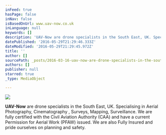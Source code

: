 ```yaml
---
inFeed: true
hasPage: false
inNav: false
isBasedOnUrl: www.uav-now.co.uk
inLanguage: null
keywords: []
description: 'UAV-Now are drone specialists in the South East, UK. Specialising in Aerial Photography, Cinematography , Surveys, Mapping, Surveillance. We are fully certified with the Civil Aviation Authority (CAA) and have a current Permission for Aerial Work (PFAW) issued. We are also Fully Insured and pride ourselves on planning and safety.'
datePublished: '2016-05-29T21:29:46.333Z'
dateModified: '2016-05-29T21:29:45.972Z'
title: ''
author: []
sourcePath: _posts/2016-03-16-uav-now-are-drone-specialists-in-the-south-east-uk-specia.md
authors: []
publisher: null
starred: true
_type: MediaObject

---
```

![](https://the-grid-user-content.s3-us-west-2.amazonaws.com/489d9693-b0fa-454e-8821-8d62726cbdc1.jpg)

**UAV-Now** are drone specialists in the South East, UK. Specialising in Aerial Photography, Cinematography , Surveys, Mapping, Surveillance. We are fully certified with the Civil Aviation Authority (CAA) and have a current Permission for Aerial Work (PFAW) issued. We are also Fully Insured and pride ourselves on planning and safety.